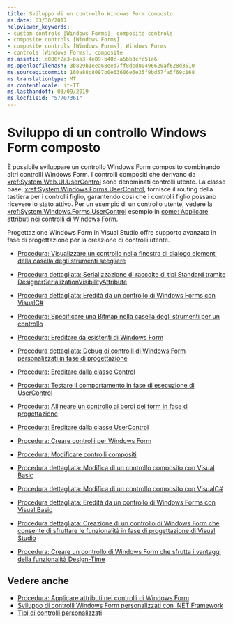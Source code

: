 ```yaml
---
title: Sviluppo di un controllo Windows Form composto
ms.date: 03/30/2017
helpviewer_keywords:
- custom controls [Windows Forms], composite controls
- composite controls [Windows Forms]
- composite controls [Windows Forms], Windows Forms
- controls [Windows Forms], composite
ms.assetid: d086f2a3-baa3-4e09-b40c-a5bb3cfc51a6
ms.openlocfilehash: 3b829b1eea68eed7ff8ded80496620af628d3510
ms.sourcegitcommit: 160a88c8087b0e63606e6e35f9bd57fa5f69c168
ms.translationtype: MT
ms.contentlocale: it-IT
ms.lasthandoff: 03/09/2019
ms.locfileid: "57707361"
---
```

# <a name="developing-a-composite-windows-forms-control"></a>Sviluppo di un controllo Windows Form composto
È possibile sviluppare un controllo Windows Form composito combinando altri controlli Windows Form. I controlli compositi che derivano da <xref:System.Web.UI.UserControl> sono denominati controlli utente. La classe base, <xref:System.Windows.Forms.UserControl>, fornisce il routing della tastiera per i controlli figlio, garantendo così che i controlli figlio possano ricevere lo stato attivo. Per un esempio di un controllo utente, vedere la <xref:System.Windows.Forms.UserControl> esempio in [come: Applicare attributi nei controlli di Windows Form](how-to-apply-attributes-in-windows-forms-controls.md).  
  
 Progettazione Windows Form in Visual Studio offre supporto avanzato in fase di progettazione per la creazione di controlli utente.  
  
-   [Procedura: Visualizzare un controllo nella finestra di dialogo elementi della casella degli strumenti scegliere](how-to-display-a-control-in-the-choose-toolbox-items-dialog-box.md)  
  
-   [Procedura dettagliata: Serializzazione di raccolte di tipi Standard tramite DesignerSerializationVisibilityAttribute](serializing-collections-designerserializationvisibilityattribute.md)  
  
-   [Procedura dettagliata: Eredità da un controllo di Windows Forms con VisualC#](walkthrough-inheriting-from-a-windows-forms-control-with-visual-csharp.md)  
  
-   [Procedura: Specificare una Bitmap nella casella degli strumenti per un controllo](how-to-provide-a-toolbox-bitmap-for-a-control.md)  
  
-   [Procedura: Ereditare da esistenti di Windows Form](how-to-inherit-from-existing-windows-forms-controls.md)  
  
-   [Procedura dettagliata: Debug di controlli di Windows Form personalizzati in fase di progettazione](walkthrough-debugging-custom-windows-forms-controls-at-design-time.md)  
  
-   [Procedura: Ereditare dalla classe Control](how-to-inherit-from-the-control-class.md)  
  
-   [Procedura: Testare il comportamento in fase di esecuzione di UserControl](how-to-test-the-run-time-behavior-of-a-usercontrol.md)  
  
-   [Procedura: Allineare un controllo ai bordi dei form in fase di progettazione](how-to-align-a-control-to-the-edges-of-forms-at-design-time.md)  
  
-   [Procedura: Ereditare dalla classe UserControl](how-to-inherit-from-the-usercontrol-class.md)  
  
-   [Procedura: Creare controlli per Windows Form](how-to-author-controls-for-windows-forms.md)  
  
-   [Procedura: Modificare controlli compositi](how-to-author-composite-controls.md)  
  
-   [Procedura dettagliata: Modifica di un controllo composito con Visual Basic](walkthrough-authoring-a-composite-control-with-visual-basic.md)  
  
-   [Procedura dettagliata: Modifica di un controllo composito con VisualC#](walkthrough-authoring-a-composite-control-with-visual-csharp.md)  
  
-   [Procedura dettagliata: Eredità da un controllo di Windows Forms con Visual Basic](walkthrough-inheriting-from-a-windows-forms-control-with-visual-basic.md)  
  
-   [Procedura dettagliata: Creazione di un controllo di Windows Form che consente di sfruttare le funzionalità in fase di progettazione di Visual Studio](creating-a-wf-control-design-time-features.md)  
  
-   [Procedura: Creare un controllo di Windows Form che sfrutta i vantaggi della funzionalità Design-Time](https://docs.microsoft.com/previous-versions/visualstudio/visual-studio-2013/307hck25(v=vs.120))  
  
## <a name="see-also"></a>Vedere anche
- [Procedura: Applicare attributi nei controlli di Windows Form](how-to-apply-attributes-in-windows-forms-controls.md)
- [Sviluppo di controlli Windows Form personalizzati con .NET Framework](developing-custom-windows-forms-controls.md)
- [Tipi di controlli personalizzati](varieties-of-custom-controls.md)
